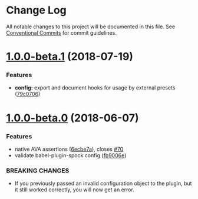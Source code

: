 # Change Log

All notable changes to this project will be documented in this file.
See [Conventional Commits](https://conventionalcommits.org) for commit guidelines.

<a name="1.0.0-beta.1"></a>
# [1.0.0-beta.1](https://github.com/spockjs/spockjs/compare/v1.0.0-beta.0...v1.0.0-beta.1) (2018-07-19)


### Features

* **config:** export and document hooks for usage by external presets ([79c0706](https://github.com/spockjs/spockjs/commit/79c0706))





<a name="1.0.0-beta.0"></a>
# [1.0.0-beta.0](https://github.com/spockjs/spockjs/compare/v0.6.0...v1.0.0-beta.0) (2018-06-07)


### Features

* native AVA assertions ([6ecbe7a](https://github.com/spockjs/spockjs/commit/6ecbe7a)), closes [#70](https://github.com/spockjs/spockjs/issues/70)
* validate babel-plugin-spock config ([fb9006e](https://github.com/spockjs/spockjs/commit/fb9006e))


### BREAKING CHANGES

* If you previously passed an invalid configuration object to the plugin,
but it still worked correctly, you will now get an error.
